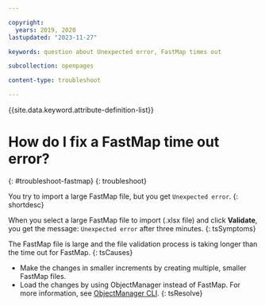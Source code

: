 ```yaml
---

copyright:
  years: 2019, 2020
lastupdated: "2023-11-27"

keywords: question about Unexpected error, FastMap times out

subcollection: openpages

content-type: troubleshoot

---
```


<!-- keywords values above are place holders. Actual values should be pulled from the Troubleshooting questions or error message to which the issue relates. Only use a messageID if the troubleshooting topic is about an issue encountered from an error message that has an ID.  -->

{{site.data.keyword.attribute-definition-list}}

<!-- You must add the troubleshoot content type in your attribute definitions AND on a new line under each troubleshooting topic H1 ID. This will ensure that the troubleshooting entry is pulled into other locations, like chatbots. Use the support attribute definition for reuse in the support center. For more information, see  https://test.cloud.ibm.com/docs/writing?topic=writing-support-center#support-center-troubleshoot-->

<!-- Remember that this is the individual topic template for each troubleshooting entry that belongs in a troubleshooting topic group in the Help left nav group. For more information, see the guidance page: https://test.cloud.ibm.com/docs/writing?topic=writing-troubleshooting-topics-->


# How do I fix a FastMap time out error?
{: #troubleshoot-fastmap}
{: troubleshoot}

<!-- {: support} -->

<!-- Only add the supprt attribute to entries that you want to display in the support center. -->

<!--The title of your H1 should be a problem statement in question format of the issue that the user is experiencing. Think about the user's language they might use to describe or search for the answer to the issue they are experiencing. Use keywords for other variations of ways to ask the question at the top of the file. -->

You try to import a large FastMap file, but you get `Unexpected error`.
{: shortdesc}

<!-- The short description should give a quick summary about the issue the user is experiencing. -->
<!-- Example short description for an error troubleshooting topic: You try to create more than one instance in your Lite account, but you received error `message-id.0001E`.-->

<!-- Tips:
* Organize one troubleshooting issue per topic in a  topic group called "Troubleshooting" in the Help left nav section
* Name your topic group "Troubleshooting". If you have more than one topic group to organize a large set of troubleshooting topics, use "Troubleshoting _xxx_" to provide descriptive topic group titles.
* Use a title that uses a problem statement in the form of a question for each H1 in your topic group
* Use an H1 ID of `troubleshoot-xx` where the `xx` is a descriptive word to match the issue the customer is experiencing for URL readability.
* Set the `troubleshoot` content type attribute definition at the top of your file.
* Set the `troubleshoot` content type attribute on a new line following each H1 ID.
* Use the three attributes for the symptom, cause, and resolution.-->

When you select a large FastMap file to import (.xlsx file) and click **Validate**, you get the message: `Unexpected error` after three minutes.
{: tsSymptoms}

The FastMap file is large and the file validation process is taking longer than the time out for FastMap.
{: tsCauses}

- Make the changes in smaller increments by creating multiple, smaller FastMap files.
- Load the changes by using ObjectManager instead of FastMap. For more information, see [ObjectManager CLI](/docs/openpages?topic=openpages-openpages_CLI#ibmcloud_openpages_objectmanager).
{: tsResolve}

